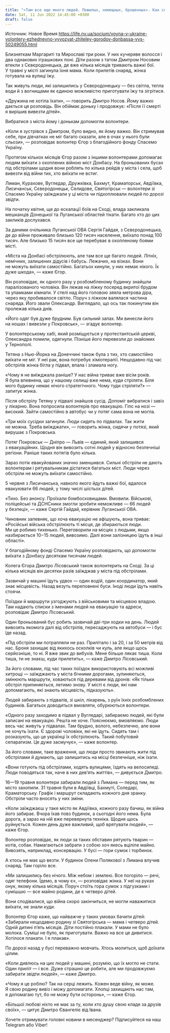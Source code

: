 ```yaml
---
title: "«Там все еще много людей. Пожилых, немощных, брошенных». Как спасают жителей Донбасса — репортаж BBC"
date: Sat, 11 Jun 2022 14:45:00 +0300
draft: false
---
```

Источник: Новое Время https://life.nv.ua/socium/voyna-v-ukraine-volontery-ezhednevno-vyvozyat-zhiteley-gorodov-donbassa-vvs-50249055.html


 Близняткам Маргариті та Мирославі три роки. У них кучеряве волосся і два однакових іграшкових поні. Діти разом з татом Дмитром Носовим втекли з Сєвєродонецька, де вже кілька місяців тривають важкі бої. У травні у місті загинула їхня мама. Коли прилетів снаряд, жінка готувала на вулиці їжу.

Так живуть люди, які залишились у Сєвєродонецьку — без світла, тепла води й з вогнищами як єдиною можливістю приготувати їжу та зігрітися.

«Дружина не хотіла їхати», — говорить Дмитро Носов. Йому важко дається ця розповідь. Він обіймає доньку і продовжує: «Після її смерті я вирішив вивезти дітей».

Вибратися з міста йому і донькам допомогли волонтери.

«Коли я зустрівся з Дмитром, було видно, як йому важко. Він стримував себе, при дівчатках не міг багато сказати, але в очах у нього були сльози», — розповідає волонтер Єгор з благодійного фонду Спасемо Україну.

Протягом кількох місяців Єгор разом з іншими волонтерами допомагає людям виїхати з охоплених війною міст Донбасу. На броньованих бусах під обстрілами щодня вони роблять по кілька рейдів у міста і села, щоб вивезти від війни тих, хто виїхати не встиг.

Лиман, Курахове, Вугледар, Дружківка, Бахмут, Краматорськ, Авдіївка, Лисичанськ, Сєвєродонецьк, Селидове, Святогірськ — волонтери зі Спасемо Україну заїжджали у ці міста чи підхоплювали людей по дорозі звідти.

На початку квітня, ще до ескалації боїв на Сході, влада закликала мешканців Донецької та Луганської областей тікати. Багато хто до цих закликів дослухався.

За даними очільника Луганської ОВА Сергія Гайдая, з Сєвєродонецька, де до війни проживало близько 120 тисяч населення, виїхало понад 100 тисяч. Але близько 15 тисяч все ще перебуває в охопленому боями місті.

«Міста на Донбасі обстрілюють, але там все ще багато людей. Літніх, немічних, залишених дідусів і бабусь. Лежачих, на візках. Вони не можуть виїхати самостійно. Багатьох кинули, у них немає нікого. Їх дуже шкода», — каже Єгор.

Він розповідає, як одного разу у розбомбленому будинку знайшли паралізованого чоловіка. Він лежав на ліжку посеред вкритої брудом та уламками кімнати. У стелі над його головою зяяла метрова діра, через яку пробивалося світло. Поруч з ліжком валялася частина снаряда. Його звали Олександр. Виглядало, що ось так покинутим він пролежав кілька днів.

«Його одяг був дуже брудним. Був сильний запах. Ми винесли його на ношах і вивезли у Покровськ», — згадує волонтер.

У волонтерському хабі, який розміщується у протестантській церкві, Олександра помили, одягнули. Пізніше його перевезли до знайомих у Тернополі.

Тетяна з Нью-Йорка на Донеччині також була з тих, хто самостійно виїхати не міг. У неї рак, вона потребує хіміотерапії. Нещодавно під час обстрілів жінка бігла у підвал, впала і зламала ногу.

«Чому я не виїжджала раніше? У нас війна триває вже вісім років. Я була впевнена, що у нашому селищі вже нема, куди стріляти. Біля мого будинку немає нічого стратегічного. Чому туди стріляти?» — запитує жінка.

Після обстрілу Тетяну у підвалі знайшов сусід. Допоміг вибратися і завіз у лікарню. Вона попросила волонтерів про евакуацію. Гіпс на нозі — високий. Зайти самостійно в автобус чи у потяг сама вона не могла.

«Три моїх сусідки загинули. Люди сидять по підвалах. Так жити не можна. Треба виїжджати», — говорить жінка, сидячи у потязі, який вирушає з Покровська.

Потяг Покровськ — Дніпро — Львів — єдиний, який залишився з евакуаційних. Щодня він вивозить сотні людей у відносно безпечніші регіони. Раніше таких потягів було кілька.

Зараз потік евакуйованих значно зменшився. Сильні обстріли не дають волонтерам і рятувальникам дістатися багатьох міст. Люди через обстріли не можуть виїхати самостійно.

5 червня з Лисичанська, навколо якого йдуть важкі бої, вдалося евакуювати 66 людей, у тому числі шістьох дітей.

«Тихо. Без анонсу. Проїхали бомбосховищами. Вмовили. Військові, поліцейські та ДСНСники змогли зробити неможливе — 66 людей у безпеці», — каже Сергій Гайдай, керівник Луганської ОВА.

Чиновник запевняє, що хоча евакуацію не афішують, вона триває: «Російські війська обстрілюють ті місця, де збираються люди. Ми це робимо тихенько. Переговорили на місцях з людьми, якщо назбирається 10−15 людей, вивозимо. Далі вони залізницею їдуть в інші області».

У благодійному фонді Спасемо Україну розповідають, що допомогли виїхати з Донбасу десяткам тисячам людей.

Колега Єгора Дмитро Лісовський також волонтерить на Сході. За ці кілька місяців він десятки разів заїжджав у міста під обстрілами.

Зазвичай у машині їдуть удвох — один водій, один координатор, який знає місцевість. Назад везуть переповнені буси. Іноді люди їдуть навіть стоячи.

Поїздки й маршрути узгоджують з військовими та місцевою владою. Там надають списки з іменами людей на евакуацію та адреси, розповідає Дмитро Лісовський.

Один броньований бус робить зазвичай дві-три ходки на день. Людей вивозять якомога далі від обстрілів, пересаджують на автобуси — і бус їде назад.

«Під обстріли ми потрапляли не раз. Прилітало і за 20, і за 50 метрів від нас. Броня захищає від якихось осколків чи куль, але якщо щось серйозніше, то ні. Я вже звик до вибухів. Мене більше лякає тиша. Коли тиша, ти не знаєш, куди прилетить», — каже Дмитро Лісовський.

За його словами, під час таких поїздок використовують всі можливі хитрощі — заїжджають у міста бічними дорогами, зупиняються, змінюють маршрути, ховаються під деревами від дронів: «Як тільки обстріл припиняється, летимо знову. У місті є люди, які нам допомагають, які знають місцевість, підказують».

Людей забирають з підвалів, зі шкіл, лікарень, з руїн їхніх розбомблених будинків. Багатьох доводиться вмовляти, обурюються волонтери.

«Одного разу заходимо в підвал у Вугледарі, забираємо людей, які були записані на евакуацію. Решта не хоче. Пояснюємо, вмовляємо. Люди весь час живуть у підвалах. Там брудно, волого, небезпечно, але вони не хочуть їхати. Є здорові чоловіки, які не їдуть. Сидять там і розказують, що це українці їх обстрілюють. Такий побутовий сепаратизм. Це дуже засмучує», — каже волонтер.

За його словами, таке враження, що люди просто звикають жити під обстрілами й думають, що залишитись на місці безпечніше, ніж їхати.

«Вони готують під обстрілами, ходять вулицями, їздять на велосипеді. Люди поводяться так, наче в них дев’ять життів», — дивується Дмитро.

16—19 травня волонтери забирали людей з Лимана — перед тим, як місто захопили. 31 травня були в Авдіївці, Бахмуті, Соледарі, Краматорську. Графік і маршрут складають кожного дня зранку. Обстріли часто вносять у них зміни.

«Коли заїжджаєш у таке місто як Авдіївка, кожного разу бачиш, як війна його забирає. Вчора їхав повз будинок, а сьогодні його нема. Була дорога, а зараз на ній вже перевернута техніка. Щодня щось руйнується. Кожен день дуже важливий, щоб врятувати людей», — каже Єгор.

Волонтер розповідає, як люди за таких обставин рятують тварин — котів, собак. Намагаються забрати з собою хоч якесь вціліле майно. Вивозять, наприклад, консервацію. У бусі — гори сумок і торбинок.

А хтось не має що везти. У будинок Олени Полякової з Лимана влучив снаряд. Там горіло все.

«Ми залишились без нічого. Між небом і землею. Все погоріло — речі, одяг телефони. Їдемо, в чому є», — розповідає жінка. У неї на руках онук, якому кілька місяців. Поруч стоїть гора сумок з підгузками і сумішшю — все майно родини, де є четверо дітей.

Вони сподівалися, що війна скоро закінчиться, не могли наважитися виїхати, не знали куди.

Волонтер Єгор каже, що найважче у таких умовах бачити дітей: «Забирали нещодавно родину зі Святогірська — мама і четверо дітей. Одній дитині п’ять місяців. Діти постійно плакали. У мами не було молока. Суміші не було, як приготувати. Важко на все це дивитися. Хотілося плакати. І я плакав».

По дорозі назад у бусі переважно мовчать. Хтось молиться, щоб доїхати цілим.

«Коли дивлюсь на цих людей у машині, розумію, що їх могло не стати. Один приліт — і все. Дуже страшно це робити, але ми продовжуємо забирати звідти людей», — каже Дмитро.

«Чому я це роблю? Так на серці лежить. Кожен веде війну, як може. Я свою родину вивіз і можу допомагати. Хлопці захищають нас там, я допомагаю тут, бо не можу бути осторонь», — каже Єгор.

«Більшої любові ніхто не має за ту, коли хто душу свою кладе за друзів своїх», — цитує Дмитро Євангеліє від Івана.

 Хочете отримувати головні новини в месенджер? Підписуйтеся на наш Telegram або Viber!
